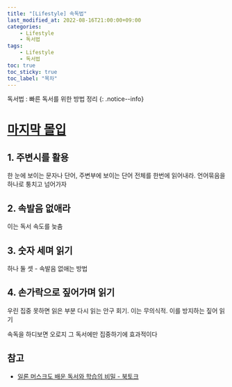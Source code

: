 ```yaml
---
title: "[Lifestyle] 속독법"
last_modified_at: 2022-08-16T21:00:00+09:00
categories:
    - Lifestyle
    - 독서법
tags:
    - Lifestyle
    - 독서법
toc: true
toc_sticky: true
toc_label: "목차"
---
```


독서법 : 빠른 독서를 위한 방법 정리
{: .notice--info}

# [마지막 몰입](https://link.coupang.com/a/lCqPe)

## 1. 주변시를 활용

한 눈에 보이는 문자나 단어, 주변부에 보이는 단어 전체를 한번에 읽어내라. 언어묶음을 하나로 퉁치고 넘어가자

## 2. 속발음 없애라

이는 독서 속도를 늦춤

## 3. 숫자 세며 읽기

하나 둘 셋 - 속발음 없애는 방법

## 4. 손가락으로 짚어가며 읽기

우린 집중 못하면 읽은 부분 다시 읽는 안구 회기. 이는 무의식적. 이를 방지하는 짚어 읽기

속독을 하디보면 오로지 그 독서에만 집중하기에 효과적이다

## 참고

- [일론 머스크도 배운 독서와 학습의 비밀 - 북토크](https://youtu.be/zU5aSn1oxjc)